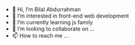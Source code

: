 - 👋 Hi, I’m Bilal Abdurrahman
- 👀 I’m interested in front-end web development
- 🌱 I’m currently learning js family
- 💞️ I’m looking to collaborate on ...
- 📫 How to reach me ...

<!---
babdurrahman78/babdurrahman78 is a ✨ special ✨ repository because its `README.md` (this file) appears on your GitHub profile.
You can click the Preview link to take a look at your changes.
--->
